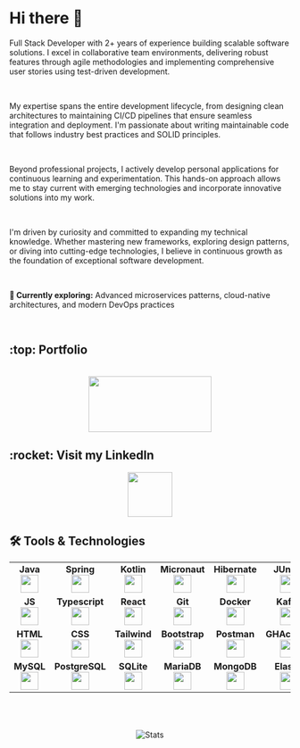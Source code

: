 <div align="left">
    <h1>Hi there 👋</h1> 
    <p>
        <p>Full Stack Developer with 2+ years of experience building scalable software solutions. I excel in collaborative team environments, delivering robust features through agile methodologies and                 implementing comprehensive user stories using test-driven development.</p>
        <br>
        <p>My expertise spans the entire development lifecycle, from designing clean architectures to maintaining CI/CD pipelines that ensure seamless integration and deployment. I'm passionate about                  writing maintainable code that follows industry best practices and SOLID principles.</p>
        <br>
        <p>Beyond professional projects, I actively develop personal applications for continuous learning and experimentation. This hands-on approach allows me to stay current with emerging technologies and           incorporate innovative solutions into my work.</p>
        <br>
        <p>I'm driven by curiosity and committed to expanding my technical knowledge. Whether mastering new frameworks, exploring design patterns, or diving into cutting-edge technologies, I believe in                continuous growth as the foundation of exceptional software development.</p>
        <br>
        <p><strong>🌱 Currently exploring:</strong> Advanced microservices patterns, cloud-native architectures, and modern DevOps practices</p>
    <br />
    <h2>:top: Portfolio</h2>
    <br />
    <div align="center">
        <a href="https://arcprojects.es" target="_blank">
            <img align="center" height="100" width="220" src="https://files.merca20.com/uploads/2018/12/portfolio.jpg" />  
        </a>
        <br />
    </div>
    <h2>:rocket: Visit my LinkedIn</h3>
    <div align="center">
        <a href="https://www.linkedin.com/in/antonio-rufino-casasus/">
            <img align="center" height="80" src="https://user-images.githubusercontent.com/103459716/194719773-32f70ef4-5ff9-4f56-855b-d57c35ef85d9.png" />
        </a>
    </div>
    <h2> 🛠 Tools & Technologies</h2>
    <table width="320px" align="center">
        <tbody>
            <tr valign="top">
                <td width="80px" align="center">
                    <span><strong>Java</strong></span><br>
                    <img height="32" src="https://cdn.jsdelivr.net/gh/devicons/devicon/icons/java/java-original.svg">
                </td>
                <td width="80px" align="center">
                    <span><strong>Spring</strong></span><br>
                    <img height="32px" src="https://cdn.jsdelivr.net/gh/devicons/devicon/icons/spring/spring-original.svg">
                </td>
                <td width="80px" align="center">
                    <span><strong>Kotlin</strong></span><br>
                    <img height="32" src="https://cdn.jsdelivr.net/gh/devicons/devicon/icons/kotlin/kotlin-original.svg">
                </td>
                <td width="80px" align="center">
                    <span><strong>Micronaut</strong></span><br>
                    <img height="32px" src="https://objectcomputing.com/files/cache/60c3924dc859338fe55d21cc49082a62_f4838.png">
                </td>
                <td width="80px" align="center">
                    <span><strong>Hibernate</strong></span><br>
                    <img height="32px" src="https://user-images.githubusercontent.com/103459716/194718846-455b6051-6f38-42cb-abe8-59f2e69e3c01.png">
                </td>
                <td width="80px" align="center">
                    <span><strong>JUnit 5</strong></span><br>
                    <img height="32px" src="https://junit.org/assets/img/junit5-logo.png">
                </td>
                <td width="80px" align="center">
                    <span><strong>Python</strong></span><br>
                    <img height="32px" src="https://upload.wikimedia.org/wikipedia/commons/thumb/0/0a/Python.svg/800px-Python.svg.png">
                </td>
                <td width="80px" align="center">
                    <span><strong>FastAPI</strong></span><br>
                    <img height="32px" src="https://avatars.githubusercontent.com/u/156354296?s=280&v=4">
                </td>
                <td width="80px" align="center">
                    <span><strong>Pydantic</strong></span><br>
                    <img height="32px" src="https://avatars.githubusercontent.com/u/110818415?s=200&v=4">
                </td>
                <td width="80px" align="center">
                    <span><strong>Node</strong></span><br>
                    <img height="32px" src="https://user-images.githubusercontent.com/103459716/229304682-bd3ad0a0-951a-405f-805a-8e1f5e2e7e4c.png">
                </td>
            </tr>
            <tr valign="top">
                <td width="80px" align="center">
                    <span><strong>JS</strong></span><br>
                    <img height="32px" src="https://cdn.jsdelivr.net/gh/devicons/devicon/icons/javascript/javascript-original.svg">
                </td>
                <td width="80px" align="center">
                    <span><strong>Typescript</strong></span><br>
                    <img height="32px" src="https://user-images.githubusercontent.com/103459716/229304943-ea9df65e-5df0-4e8c-8efd-bb73c0262663.png"> 
                </td>
                <td width="80px" align="center">
                    <span><strong>React</strong></span><br>
                    <img height="32px" src="https://user-images.githubusercontent.com/103459716/229304851-4b250757-0e45-4fa5-b2fb-3ffe29174b02.png">
                </td>
                <td width="80px" align="center">
                    <span><strong>Git</strong></span><br>
                    <img height="32px" src="https://cdn.jsdelivr.net/gh/devicons/devicon/icons/git/git-plain.svg">
                </td>
                <td width="80px" align="center">
                    <span><strong>Docker</strong></span><br>
                    <img height="32px" src="https://cdn.jsdelivr.net/gh/devicons/devicon/icons/docker/docker-original-wordmark.svg">
                </td>
                <td width="80px" align="center">
                    <span><strong>Kafka</strong></span><br>
                    <img height="32px" src="https://www.trisotech.com/wp-content/uploads/kafka-icon.png">
                </td>
                <td width="80px" align="center">
                    <span><strong>PHP</strong></span><br>
                    <img height="32px" src="https://user-images.githubusercontent.com/103459716/229304605-e832a371-b96a-4cc2-b6fc-861df69f5147.png">
                </td>
                <td width="80px" align="center">
                    <span><strong>Android</strong></span><br>
                    <img height="32px" src="https://cdn.jsdelivr.net/gh/devicons/devicon/icons/android/android-original.svg">
                </td>
            </tr>
            <tr valign="top">              
                <td width="80px" align="center">
                    <span><strong>HTML</strong></span><br>
                    <img height="32px" src="https://cdn.jsdelivr.net/gh/devicons/devicon/icons/html5/html5-original.svg">
                </td>
                <td width="80px" align="center">
                    <span><strong>CSS</strong></span><br>
                    <img height="32px" src="https://cdn.jsdelivr.net/gh/devicons/devicon/icons/css3/css3-original.svg">
                </td>
                <td width="80px" align="center">
                    <span><strong>Tailwind</strong></span><br>
                    <img height="32px" src="https://user-images.githubusercontent.com/103459716/229305025-912e584c-3a38-4306-84cb-d2bc3b712904.png">
                </td>
                <td width="80px" align="center">
                    <span><strong>Bootstrap</strong></span><br>
                    <img height="32px" src="https://cdn.jsdelivr.net/gh/devicons/devicon/icons/bootstrap/bootstrap-original.svg">
                </td>
                <td width="80px" align="center">
                    <span><strong>Postman</strong></span><br>
                    <img height="32px" src="https://user-images.githubusercontent.com/103459716/194718735-87ea7df4-9f98-4250-8d0b-91297358fe67.png">
                </td>
                <td width="80px" align="center">
                    <span><strong>GHActions</strong></span><br>
                    <img height="32px" src="https://cdn.jsdelivr.net/gh/devicons/devicon/icons/github/github-original.svg">
                </td>
                <td width="80px" align="center">
                    <span><strong>IntellijIdea</strong></span><br>
                    <img height="32px" src="https://user-images.githubusercontent.com/103459716/194718701-80a3dbf4-3e73-4e5c-bd5d-f47312aa1f3c.png">
                </td>
                <td width="80px" align="center">
                    <span><strong>Eclipse</strong></span><br>
                    <img height="32px" src="https://user-images.githubusercontent.com/103459716/194718629-149cb560-9aa2-4413-b8e7-d3cf1d3fea86.png">
                </td>
                <td width="80px" align="center">
                    <span><strong>VSCode</strong></span><br>
                    <img height="32px" src="https://user-images.githubusercontent.com/103459716/229305115-0c2b568d-6696-409a-af35-1f8535951c71.png">
                </td>
            </tr>
            <tr valign="top">              
                <td width="80px" align="center">
                    <span><strong>MySQL</strong></span><br>
                    <img height="32px" src="https://cdn.prod.website-files.com/66754aa69a5d872183713f9c/672dfced5422c158fb5a6002_mysql%20logo.png">
                </td>
                <td width="80px" align="center">
                    <span><strong>PostgreSQL</strong></span><br>
                    <img height="32px" src="https://upload.wikimedia.org/wikipedia/commons/thumb/2/29/Postgresql_elephant.svg/640px-Postgresql_elephant.svg.png">
                </td>
                <td width="80px" align="center">
                    <span><strong>SQLite</strong></span><br>
                    <img height="32px" src="https://www.aprendexojo.com/wp-content/uploads/2018/03/Sqlite.png">
                </td>
                <td width="80px" align="center">
                    <span><strong>MariaDB</strong></span><br>
                    <img height="32px" src="https://www.qe2computing.com/wp-content/uploads/2023/07/mariadb.com_logo-oficial-vert_blue-transparent-1.33.webp">
                </td>
                <td width="80px" align="center">
                    <span><strong>MongoDB</strong></span><br>
                    <img height="32px" src="https://user-images.githubusercontent.com/103459716/229304777-ed264787-0788-4028-b06a-5197818bece5.png">
                </td>
                <td width="80px" align="center">
                    <span><strong>Elastic</strong></span><br>
                    <img height="32px" src="https://user-images.githubusercontent.com/103459716/194718803-23b0ec9b-91d9-4431-9443-caca463db2b4.png">
                </td>
            </tr>
        </tbody>
    </table>
    <br><br><br>
    <div align="center">
        <img align="center" src="https://github-readme-stats.vercel.app/api?username=devs-toni&show_icons=true&theme=dark" alt="Stats" />
    </div>
